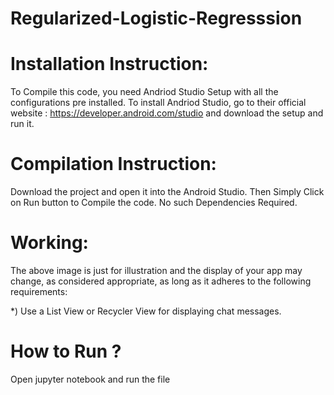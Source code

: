 # Regularized-Logistic-Regresssion


# Installation Instruction:
To Compile this code, you need Andriod Studio Setup with all the configurations pre installed. 
To install Andriod Studio, go to their official website : https://developer.android.com/studio and download the setup and run it.

# Compilation Instruction:
Download the project and open it into the Android Studio. Then Simply Click on Run button to Compile the code. No such Dependencies Required.

# Working:


The above image is just for illustration and the display of your app may change, as considered
appropriate, as long as it adheres to the following requirements:

*) Use a List View or Recycler View for displaying chat messages.

# How to Run ?
Open jupyter notebook and run the file




